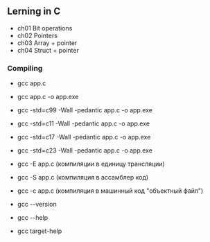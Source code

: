 
## Lerning in C

- ch01 Bit operations
- ch02 Pointers
- ch03 Array + pointer
- ch04 Struct + pointer


### Compiling

- gcc app.c
- gcc app.c -o app.exe


- gcc -std=c99 -Wall -pedantic app.c -o app.exe
- gcc -std=c11 -Wall -pedantic app.c -o app.exe
- gcc -std=c17 -Wall -pedantic app.c -o app.exe
- gcc -std=c23 -Wall -pedantic app.c -o app.exe

- gcc -E app.c (компиляции в единицу трансляции)
- gcc -S app.c (компиляция в асcамблер код)
- gcc -c app.c (компиляция в машинный код "объектный файл")

- gcc --version
- gcc --help
- gcc target-help

